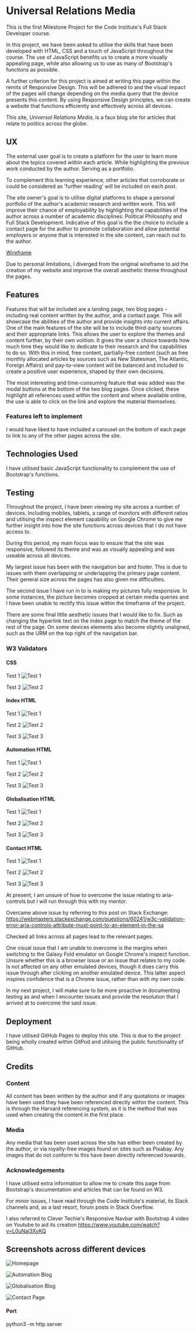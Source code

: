 # Universal Relations Media

This is the first Milestone Project for the 
Code Institute's Full Stack Developer course.

In this project, we have been asked to utilise the 
skills that have been developed with HTML, CSS and 
a touch of JavaScript throughout the course. The use 
of JavaScript benefits us to create a more visually 
appealing page, while also allowing us to use as 
many of Bootstrap's functions as possible.

A further criterion for this project is aimed at writing
this page within the remits of Responsive Design. This 
will be adhered to and the visual impact of the pages 
will change depending on the media query that the 
device presents this content. By using Responsive Design 
principles, we can create a website that functions
efficiently and effectively across all devices.

This site, *Universal Relations Media*, is a faux 
blog site for articles that relate to politics across 
the globe.

## UX

The external user goal is to create a platform for the user 
to learn more about the topics covered within each article.
While highlighting the previous work conducted by the author.
Serving as a portfolio. 

To complement this learning experience, other articles that 
corroborate or could be considered as 'further reading' will 
be included on each post.

The site owner's goal is to utilise digital platforms to 
shape a personal portfolio of the author's academic research
and written work. This will improve their chance of employability
by highlighting the capabilities of the author across a 
number of academic disciplines: Political Philosophy and 
Full Stack Development. Indicative of this goal is the 
the choice to include a contact page for the author to promote 
collaboration and allow potential employers or anyone that 
is interested in the site content, can reach out to the author.

[Wireframe](assets/images/wireframe.pdf)

Due to personal limitations, I diverged from the original wireframe
to aid the creation of my website and improve the overall aesthetic
theme throughout the pages.

## Features

Features that will be included are a landing page, two
blog pages - including real content written by the author, and a
contact page. This will showcase the abilities of the author
and provide insights into current affairs. One of the main
features of the site will be to include third-party sources 
and their appropriate links. This allows the user to explore
the themes and content further, by their own volition. It
gives the user a choice towards how much time they would
like to dedicate to their research and the capabilities
to do so. With this in mind, free content, partially-free
content (such as free monthly allocated articles by sources
such as New Statesman, The Atlantic, Foreign Affairs) and 
pay-to-view content will be balanced and included to create
a positive user experience, shaped by their own decisions. 

The most interesting and time-consuming feature that was added
was the modal buttons at the bottom of the two blog pages.
Once clicked, these highlight all references used within the
content and where available online, the use is able to click
on the link and explore the material themselves.

### Features left to implement

I would have liked to have included a carousel on the bottom
of each page to link to any of the other pages across the
site.

## Technologies Used

I have utilised basic JavaScript functionality to complement
the use of Bootstrap's functions.

## Testing

Throughout the project, I have been viewing my site across a
number of devices. Including mobiles, tablets, a range of monitors
with different ratios and utilising the inspect element capability 
on Google Chrome to give me further insight into how the site 
functions across devices that I do not have access to.

During this period, my main focus was to ensure that the site 
was responsive, followed its theme and was as visually appealing
and was useable across all devices.

My largest issue has been with the navigation bar and footer.
This is due to issues with them overlapping or underlapping
the primary page content. Their general size across the pages
has also given me difficulties.

The second issue I have run in to is making my pictures fully 
responsive. In some instances, the picture becomes cropped at certain
media queries and I have been unable to rectify this issue within
the timeframe of the project.

There are some final little aesthetic issues that I would like to fix.
Such as changing the hyperlink text on the index page to match
the theme of the rest of the page. On some devices elements also become 
slightly unaligned, such as the URM on the top right of the navigation bar.

### W3 Validators

#### CSS

Test 1
![Test 1](assets/images/cssvalidatort1.png)

Test 2
![Test 2](assets/images/cssvalidatort2.png)

#### Index HTML

Test 1
![Test 1](assets/images/indexvalidt1.png)

Test 2
![Test 2](assets/images/indexvalidt2.png)

Test 3
![Test 3](assets/images/indexvalidt3.png)

#### Automation HTML

Test 1
![Test 1](assets/images/autovalidt1.png)

Test 2
![Test 2](assets/images/autovalidt2.png)

Test 3
![Test 3](assets/images/autovalidt3.png)

#### Globalisation HTML

Test 1
![Test 1](assets/images/globvalidt1.png)

Test 2
![Test 2](assets/images/globvalidt2.png)

Test 3
![Test 3](assets/images/globvalidt3.png)

#### Contact HTML

Test 1
![Test 1](assets/images/contvalidt1.png)

Test 2
![Test 2](assets/images/contvalidt2.png)

Test 3
![Test 3](assets/images/contvalidt3.png)

At present, I am unsure of how to overcome the issue relating 
to aria-controls but I will run through this with my mentor.

Overcame above issue by referring to this post on Stack Exchange:
https://webmasters.stackexchange.com/questions/60241/w3c-validation-error-aria-controls-attribute-must-point-to-an-element-in-the-sa

Checked all links across all pages lead to the relevant pages.

One visual issue that I am unable to overcome is the margins when switching to
the Galaxy Fold emulator on Google Chrome's inspect function. Unsure whether this
is a browser issue or an issue that relates to my code. Is not affected
on any other emulated devices, though it does carry this issue through
after clicking on another emulated device. This latter aspect inspires
confidence that is a Chrome issue, rather than with my own code.

In my next project, I will make sure to be more proactive in documenting
testing as and when I encounter issues and provide the resolution that
I arrived at to overcome the said issue.

## Deployment

I have utilised GitHub Pages to deploy this site.
This is due to the project being wholly created within GitPod and
utilising the public functionality of GitHub.

## Credits

### Content

All content has been written by the author and if any quotations or
images have been used they have been referenced directly within the 
content. This is through the Harvard referencing system, as it is the
method that was used when creating the content in the first place.

### Media

Any media that has been used across the site has either been created by
the author, or via royalty-free images found on sites such as Pixabay.
Any images that do not conform to this have been directly referenced 
towards.

### Acknowledgements

I have utilised extra information to allow me to create this page from
Bootstrap's documentation and articles that can be found on W3. 

For minor issues, I have read through the Code Institute's material, 
its Slack channels and, as a last resort, forum posts in Stack Overflow.

I also referred to Clever Techie's Responsive Navbar with Bootstrap 4
video on Youtube to aid its creation https://www.youtube.com/watch?v=L0uNai3XyKQ

## Screenshots across different devices

![Homepage](assets/images/resphmpg.png)

![Automation Blog](assets/images/respauto.png)

![Globalisation Blog](assets/images/respglob.png)

![Contact Page](assets/images/respcont.png)

#### Port

python3 -m http.server